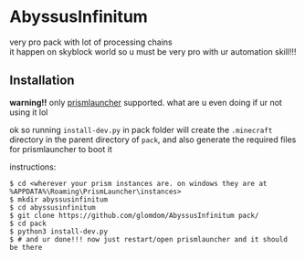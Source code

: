 # AbyssusInfinitum

very pro pack with lot of processing chains<br>
it happen on skyblock world so u must be very pro with ur automation skill!!!

## Installation

**warning!!** only [prismlauncher](https://prismlauncher.org/) supported. what are u even doing if ur not using it lol

ok so running `install-dev.py` in pack folder will create the `.minecraft` directory in the parent directory of `pack`, and also generate the required files for prismlauncher to boot it

instructions:
```console
$ cd <wherever your prism instances are. on windows they are at %APPDATA%\Roaming\PrismLauncher\instances>
$ mkdir abyssusinfinitum
$ cd abyssusinfinitum
$ git clone https://github.com/glomdom/AbyssusInfinitum pack/
$ cd pack
$ python3 install-dev.py
$ # and ur done!!! now just restart/open prismlauncher and it should be there
```